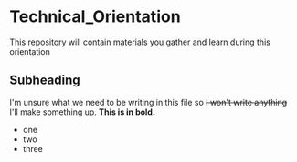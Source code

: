 # Technical_Orientation
This repository will contain materials you gather and learn during this orientation

## Subheading
I'm unsure what we need to be writing in this file so ~~I won't write anything~~ I'll make something up. **This is in bold.**
- one
- two
- three
